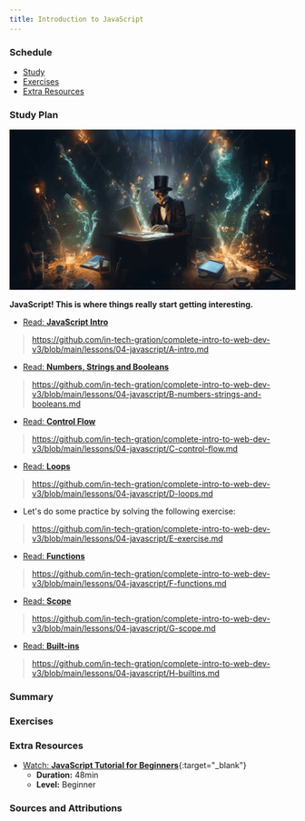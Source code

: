 ```yaml
---
title: Introduction to JavaScript
---
```


### Schedule

  - [Study](#study-plan)
  - [Exercises](#exercises)
  - [Extra Resources](#extra-resources)

### Study Plan

  ![](./assets/js.magician.png)

  **JavaScript! This is where things really start getting interesting.**

  - [Read: **JavaScript Intro**]()
  > https://github.com/in-tech-gration/complete-intro-to-web-dev-v3/blob/main/lessons/04-javascript/A-intro.md

  - [Read: **Numbers, Strings and Booleans**]()
  > https://github.com/in-tech-gration/complete-intro-to-web-dev-v3/blob/main/lessons/04-javascript/B-numbers-strings-and-booleans.md

  - [Read: **Control Flow**]()
  > https://github.com/in-tech-gration/complete-intro-to-web-dev-v3/blob/main/lessons/04-javascript/C-control-flow.md

  - [Read: **Loops**]()
  > https://github.com/in-tech-gration/complete-intro-to-web-dev-v3/blob/main/lessons/04-javascript/D-loops.md

  - Let's do some practice by solving the following exercise:
  > https://github.com/in-tech-gration/complete-intro-to-web-dev-v3/blob/main/lessons/04-javascript/E-exercise.md

  - [Read: **Functions**]()
  > https://github.com/in-tech-gration/complete-intro-to-web-dev-v3/blob/main/lessons/04-javascript/F-functions.md

  - [Read: **Scope**]()
  > https://github.com/in-tech-gration/complete-intro-to-web-dev-v3/blob/main/lessons/04-javascript/G-scope.md

  - [Read: **Built-ins**]()
  > https://github.com/in-tech-gration/complete-intro-to-web-dev-v3/blob/main/lessons/04-javascript/H-builtins.md

### Summary

### Exercises

### Extra Resources

  - [Watch: **JavaScript Tutorial for Beginners**](https://www.youtube.com/watch?v=W6NZfCO5SIk){:target="_blank"}
    - **Duration:** 48min
    - **Level:** Beginner

### Sources and Attributions